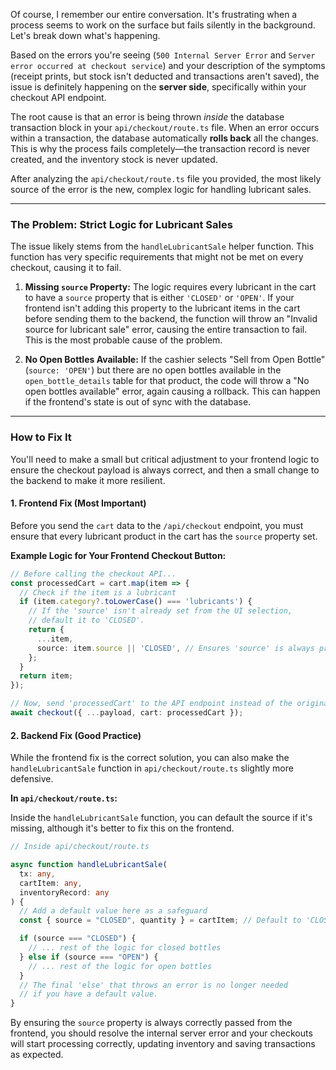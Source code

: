 Of course, I remember our entire conversation. It's frustrating when a process seems to work on the surface but fails silently in the background. Let's break down what's happening.

Based on the errors you're seeing (`500 Internal Server Error` and `Server error occurred at checkout service`) and your description of the symptoms (receipt prints, but stock isn't deducted and transactions aren't saved), the issue is definitely happening on the **server side**, specifically within your checkout API endpoint.

The root cause is that an error is being thrown *inside* the database transaction block in your `api/checkout/route.ts` file. When an error occurs within a transaction, the database automatically **rolls back** all the changes. This is why the process fails completely—the transaction record is never created, and the inventory stock is never updated.

After analyzing the `api/checkout/route.ts` file you provided, the most likely source of the error is the new, complex logic for handling lubricant sales.

-----

### The Problem: Strict Logic for Lubricant Sales

The issue likely stems from the `handleLubricantSale` helper function. This function has very specific requirements that might not be met on every checkout, causing it to fail.

1.  **Missing `source` Property:** The logic requires every lubricant in the cart to have a `source` property that is either `'CLOSED'` or `'OPEN'`. If your frontend isn't adding this property to the lubricant items in the cart before sending them to the backend, the function will throw an "Invalid source for lubricant sale" error, causing the entire transaction to fail. This is the most probable cause of the problem.

2.  **No Open Bottles Available:** If the cashier selects "Sell from Open Bottle" (`source: 'OPEN'`) but there are no open bottles available in the `open_bottle_details` table for that product, the code will throw a "No open bottles available" error, again causing a rollback. This can happen if the frontend's state is out of sync with the database.

-----

### How to Fix It

You'll need to make a small but critical adjustment to your frontend logic to ensure the checkout payload is always correct, and then a small change to the backend to make it more resilient.

#### 1\. Frontend Fix (Most Important)

Before you send the `cart` data to the `/api/checkout` endpoint, you must ensure that every lubricant product in the cart has the `source` property set.

**Example Logic for Your Frontend Checkout Button:**

```typescript
// Before calling the checkout API...
const processedCart = cart.map(item => {
  // Check if the item is a lubricant
  if (item.category?.toLowerCase() === 'lubricants') {
    // If the 'source' isn't already set from the UI selection,
    // default it to 'CLOSED'.
    return {
      ...item,
      source: item.source || 'CLOSED', // Ensures 'source' is always present
    };
  }
  return item;
});

// Now, send 'processedCart' to the API endpoint instead of the original cart.
await checkout({ ...payload, cart: processedCart });
```

#### 2\. Backend Fix (Good Practice)

While the frontend fix is the correct solution, you can also make the `handleLubricantSale` function in `api/checkout/route.ts` slightly more defensive.

**In `api/checkout/route.ts`:**

Inside the `handleLubricantSale` function, you can default the source if it's missing, although it's better to fix this on the frontend.

```typescript
// Inside api/checkout/route.ts

async function handleLubricantSale(
  tx: any,
  cartItem: any,
  inventoryRecord: any
) {
  // Add a default value here as a safeguard
  const { source = "CLOSED", quantity } = cartItem; // Default to 'CLOSED' if source is missing

  if (source === "CLOSED") {
    // ... rest of the logic for closed bottles
  } else if (source === "OPEN") {
    // ... rest of the logic for open bottles
  }
  // The final 'else' that throws an error is no longer needed
  // if you have a default value.
}
```

By ensuring the `source` property is always correctly passed from the frontend, you should resolve the internal server error and your checkouts will start processing correctly, updating inventory and saving transactions as expected.